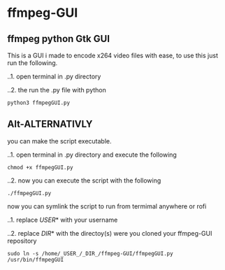# ffmpeg-GUI
ffmpeg python Gtk GUI 
------

This is a GUI i made to encode x264 video files with ease, to use this just run the following.

..1. open terminal in .py directory

..2. the run the .py file with python

    python3 ffmpegGUI.py


Alt-ALTERNATIVLY
------

you can make the script executable.

..1. open terminal in .py directory and execute the following

	chmod +x ffmpegGUI.py

..2. now you can execute the script with the following

	./ffmpegGUI.py

now you can symlink the script to run from termimal anywhere or rofi

..1. replace _USER_* with your username

..2. replace _DIR_* with the directoy(s) were you cloned your ffmpeg-GUI repository

	sudo ln -s /home/_USER_/_DIR_/ffmpeg-GUI/ffmpegGUI.py /usr/bin/ffmpegGUI
